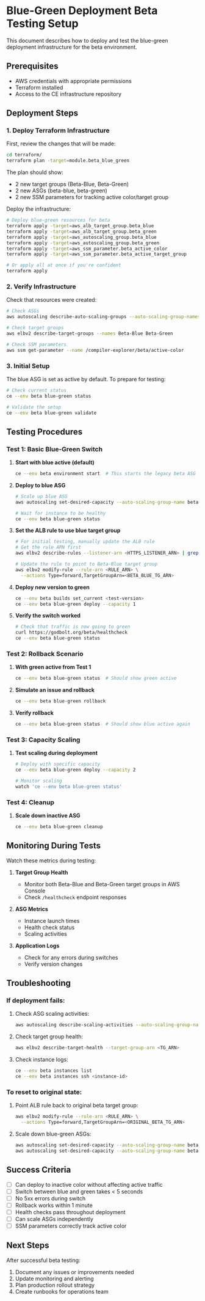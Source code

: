 # Blue-Green Deployment Beta Testing Setup

This document describes how to deploy and test the blue-green deployment infrastructure for the beta environment.

## Prerequisites

- AWS credentials with appropriate permissions
- Terraform installed
- Access to the CE infrastructure repository

## Deployment Steps

### 1. Deploy Terraform Infrastructure

First, review the changes that will be made:

```bash
cd terraform/
terraform plan -target=module.beta_blue_green
```

The plan should show:
- 2 new target groups (Beta-Blue, Beta-Green)
- 2 new ASGs (beta-blue, beta-green)
- 2 new SSM parameters for tracking active color/target group

Deploy the infrastructure:

```bash
# Deploy blue-green resources for beta
terraform apply -target=aws_alb_target_group.beta_blue
terraform apply -target=aws_alb_target_group.beta_green
terraform apply -target=aws_autoscaling_group.beta_blue
terraform apply -target=aws_autoscaling_group.beta_green
terraform apply -target=aws_ssm_parameter.beta_active_color
terraform apply -target=aws_ssm_parameter.beta_active_target_group

# Or apply all at once if you're confident
terraform apply
```

### 2. Verify Infrastructure

Check that resources were created:

```bash
# Check ASGs
aws autoscaling describe-auto-scaling-groups --auto-scaling-group-names beta-blue beta-green

# Check target groups
aws elbv2 describe-target-groups --names Beta-Blue Beta-Green

# Check SSM parameters
aws ssm get-parameter --name /compiler-explorer/beta/active-color
```

### 3. Initial Setup

The blue ASG is set as active by default. To prepare for testing:

```bash
# Check current status
ce --env beta blue-green status

# Validate the setup
ce --env beta blue-green validate
```

## Testing Procedures

### Test 1: Basic Blue-Green Switch

1. **Start with blue active (default)**
   ```bash
   ce --env beta environment start  # This starts the legacy beta ASG
   ```

2. **Deploy to blue ASG**
   ```bash
   # Scale up blue ASG
   aws autoscaling set-desired-capacity --auto-scaling-group-name beta-blue --desired-capacity 1
   
   # Wait for instance to be healthy
   ce --env beta blue-green status
   ```

3. **Set the ALB rule to use blue target group**
   ```bash
   # For initial testing, manually update the ALB rule
   # Get the rule ARN first
   aws elbv2 describe-rules --listener-arn <HTTPS_LISTENER_ARN> | grep -B5 "/beta"
   
   # Update the rule to point to Beta-Blue target group
   aws elbv2 modify-rule --rule-arn <RULE_ARN> \
     --actions Type=forward,TargetGroupArn=<BETA_BLUE_TG_ARN>
   ```

4. **Deploy new version to green**
   ```bash
   ce --env beta builds set_current <test-version>
   ce --env beta blue-green deploy --capacity 1
   ```

5. **Verify the switch worked**
   ```bash
   # Check that traffic is now going to green
   curl https://godbolt.org/beta/healthcheck
   ce --env beta blue-green status
   ```

### Test 2: Rollback Scenario

1. **With green active from Test 1**
   ```bash
   ce --env beta blue-green status  # Should show green active
   ```

2. **Simulate an issue and rollback**
   ```bash
   ce --env beta blue-green rollback
   ```

3. **Verify rollback**
   ```bash
   ce --env beta blue-green status  # Should show blue active again
   ```

### Test 3: Capacity Scaling

1. **Test scaling during deployment**
   ```bash
   # Deploy with specific capacity
   ce --env beta blue-green deploy --capacity 2
   
   # Monitor scaling
   watch 'ce --env beta blue-green status'
   ```

### Test 4: Cleanup

1. **Scale down inactive ASG**
   ```bash
   ce --env beta blue-green cleanup
   ```

## Monitoring During Tests

Watch these metrics during testing:

1. **Target Group Health**
   - Monitor both Beta-Blue and Beta-Green target groups in AWS Console
   - Check `/healthcheck` endpoint responses

2. **ASG Metrics**
   - Instance launch times
   - Health check status
   - Scaling activities

3. **Application Logs**
   - Check for any errors during switches
   - Verify version changes

## Troubleshooting

### If deployment fails:

1. Check ASG scaling activities:
   ```bash
   aws autoscaling describe-scaling-activities --auto-scaling-group-name beta-blue
   ```

2. Check target group health:
   ```bash
   aws elbv2 describe-target-health --target-group-arn <TG_ARN>
   ```

3. Check instance logs:
   ```bash
   ce --env beta instances list
   ce --env beta instances ssh <instance-id>
   ```

### To reset to original state:

1. Point ALB rule back to original beta target group:
   ```bash
   aws elbv2 modify-rule --rule-arn <RULE_ARN> \
     --actions Type=forward,TargetGroupArn=<ORIGINAL_BETA_TG_ARN>
   ```

2. Scale down blue-green ASGs:
   ```bash
   aws autoscaling set-desired-capacity --auto-scaling-group-name beta-blue --desired-capacity 0
   aws autoscaling set-desired-capacity --auto-scaling-group-name beta-green --desired-capacity 0
   ```

## Success Criteria

- [ ] Can deploy to inactive color without affecting active traffic
- [ ] Switch between blue and green takes < 5 seconds
- [ ] No 5xx errors during switch
- [ ] Rollback works within 1 minute
- [ ] Health checks pass throughout deployment
- [ ] Can scale ASGs independently
- [ ] SSM parameters correctly track active color

## Next Steps

After successful beta testing:

1. Document any issues or improvements needed
2. Update monitoring and alerting
3. Plan production rollout strategy
4. Create runbooks for operations team
